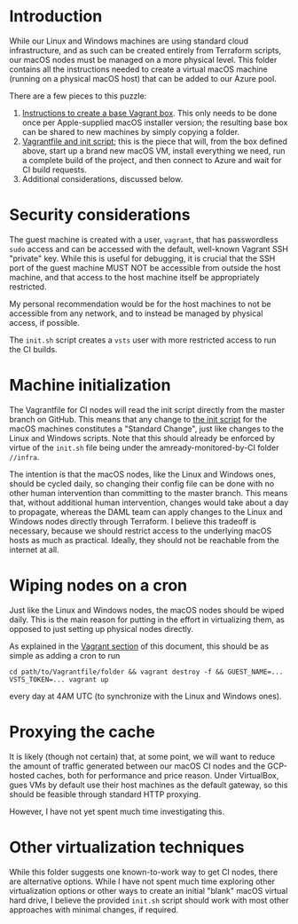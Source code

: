 # Introduction

While our Linux and Windows machines are using standard cloud infrastructure,
and as such can be created entirely from Terraform scripts, our macOS nodes
must be managed on a more physical level. This folder contains all the
instructions needed to create a virtual macOS machine (running on a physical
macOS host) that can be added to our Azure pool.

There are a few pieces to this puzzle:

1. [Instructions to create a base Vagrant box](1-create-box/README.md). This only
   needs to be done once per Apple-supplied macOS installer version; the
   resulting base box can be shared to new machines by simply copying a folder.
1. [Vagrantfile and init script](2-vagrant-files/README.md); this is the piece
   that will, from the box defined above, start up a brand new macOS VM,
   install everything we need, run a complete build of the project, and then
   connect to Azure and wait for CI build requests.
3. Additional considerations, discussed below.

# Security considerations

The guest machine is created with a user, `vagrant`, that has passwordless
`sudo` access and can be accessed with the default, well-known Vagrant SSH
"private" key. While this is useful for debugging, it is crucial that the SSH
port of the guest machine MUST NOT be accessible from outside the host machine,
and that access to the host machine itself be appropriately restricted.

My personal recommendation would be for the host machines to not be accessible
from any network, and to instead be managed by physical access, if possible.

The `init.sh` script creates a `vsts` user with more restricted access to run
the CI builds.

# Machine initialization

The Vagrantfile for CI nodes will read the init script directly from the master
branch on GitHub. This means that any change to [the init
script](2-vagrant-files/init.sh) for the macOS machines constitutes a "Standard
Change", just like changes to the Linux and Windows scripts. Note that this
should already be enforced by virtue of the `init.sh` file being under the
amready-monitored-by-CI folder `//infra`.

The intention is that the macOS nodes, like the Linux and Windows ones, should
be cycled daily, so changing their config file can be done with no other human
intervention than committing to the master branch. This means that, without
additional human intervention, changes would take about a day to propagate,
whereas the DAML team can apply changes to the Linux and Windows nodes directly
through Terraform. I believe this tradeoff is necessary, because we should
restrict access to the underlying macOS hosts as much as practical. Ideally,
they should not be reachable from the internet at all.

# Wiping nodes on a cron

Just like the Linux and Windows nodes, the macOS nodes should be wiped daily.
This is the main reason for putting in the effort in virtualizing them, as
opposed to just setting up physical nodes directly.

As explained in the [Vagrant section](2-vagrant-files/README.md) of this
document, this should be as simple as adding a cron to run

```
cd path/to/Vagrantfile/folder && vagrant destroy -f && GUEST_NAME=... VSTS_TOKEN=... vagrant up
```

every day at 4AM UTC (to synchronize with the Linux and Windows ones).

# Proxying the cache

It is likely (though not certain) that, at some point, we will want to reduce
the amount of traffic generated between our macOS CI nodes and the GCP-hosted
caches, both for performance and price reason. Under VirtualBox, gues VMs by
default use their host machines as the default gateway, so this should be
feasible through standard HTTP proxying.

However, I have not yet spent much time investigating this.

# Other virtualization techniques

While this folder suggests one known-to-work way to get CI nodes, there are
alternative options. While I have not spent much time exploring other
virtualization options or other ways to create an initial "blank" macOS virtual
hard drive, I believe the provided `init.sh` script should work with most other
approaches with minimal changes, if required.
